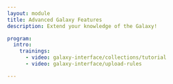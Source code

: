 ```yaml
---
layout: module
title: Advanced Galaxy Features
description: Extend your knowledge of the Galaxy!

program:
  intro:
    trainings:
      - video: galaxy-interface/collections/tutorial
      - video: galaxy-interface/upload-rules

---
```

